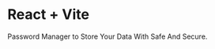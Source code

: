 # React + Vite

Password Manager to Store Your Data With Safe And Secure.       
 
   
 
      
     
      
   
  
